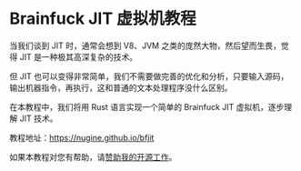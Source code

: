 # Brainfuck JIT 虚拟机教程

当我们谈到 JIT 时，通常会想到 V8、JVM 之类的庞然大物，然后望而生畏，觉得 JIT 是一种极其高深复杂的技术。

但 JIT 也可以变得非常简单，我们不需要做完善的优化和分析，只要输入源码，输出机器指令，再执行，这和普通的文本处理程序没什么区别。

在本教程中，我们将用 Rust 语言实现一个简单的 Brainfuck JIT 虚拟机，逐步理解 JIT 技术。

教程地址：<https://nugine.github.io/bfjit>

如果本教程对您有帮助，请[赞助我的开源工作](https://github.com/Nugine#sponsor)。
